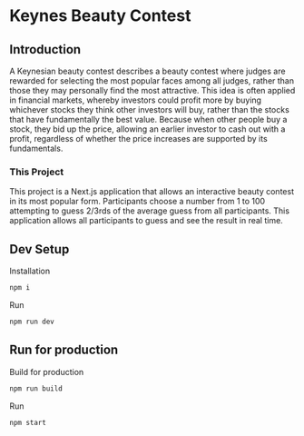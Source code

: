 # Keynes Beauty Contest

## Introduction

A Keynesian beauty contest describes a beauty contest where judges are rewarded for selecting the most popular faces among all judges, rather than those they may personally find the most attractive. This idea is often applied in financial markets, whereby investors could profit more by buying whichever stocks they think other investors will buy, rather than the stocks that have fundamentally the best value. Because when other people buy a stock, they bid up the price, allowing an earlier investor to cash out with a profit, regardless of whether the price increases are supported by its fundamentals.

### This Project

This project is a Next.js application that allows an interactive beauty contest in its most popular form. Participants choose a number from 1 to 100 attempting to guess 2/3rds of the average guess from all participants. This application allows all participants to guess and see the result in real time.

## Dev Setup

Installation

```bash
npm i
```

Run

```bash
npm run dev
```

## Run for production

Build for production

```bash
npm run build
```

Run

```bash
npm start
```
